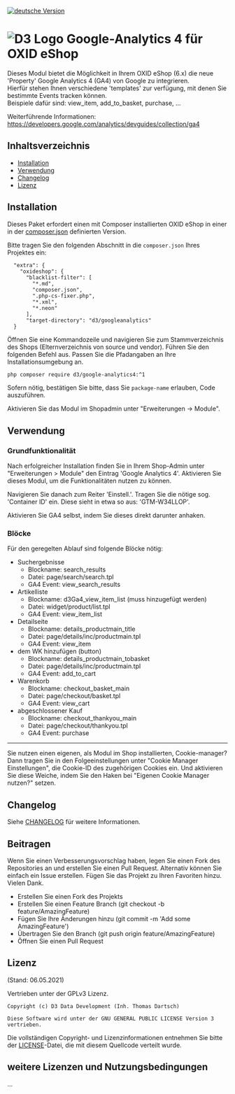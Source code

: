 [![deutsche Version](https://logos.oxidmodule.com/de2_xs.svg)](README.md)

# ![D3 Logo](https://logos.oxidmodule.com/d3logo_24x24.svg) Google-Analytics 4 für OXID eShop

Dieses Modul bietet die Möglichkeit in Ihrem OXID eShop (6.x) die neue 'Property' Google Analytics 4 (GA4) von Google
zu integrieren.  
Hierfür stehen Ihnen verschiedene 'templates' zur verfügung, mit denen Sie bestimmte Events tracken können.  
Beispiele dafür sind: view_item, add_to_basket, purchase, ...

Weiterführende Informationen: https://developers.google.com/analytics/devguides/collection/ga4

## Inhaltsverzeichnis

- [Installation](#installation)
- [Verwendung](#verwendung)
- [Changelog](#changelog)
- [Lizenz](#lizenz)

## Installation

Dieses Paket erfordert einen mit Composer installierten OXID eShop in einer in der [composer.json](composer.json) definierten Version.

Bitte tragen Sie den folgenden Abschnitt in die `composer.json` Ihres Projektes ein:

```
  "extra": {
    "oxideshop": {
      "blacklist-filter": [
        "*.md",
        "composer.json",
        ".php-cs-fixer.php",
        "*.xml",
        "*.neon"
      ],
      "target-directory": "d3/googleanalytics"
  }
```

Öffnen Sie eine Kommandozeile und navigieren Sie zum Stammverzeichnis des Shops (Elternverzeichnis von source und vendor). Führen Sie den folgenden Befehl aus. Passen Sie die Pfadangaben an Ihre Installationsumgebung an.


```bash
php composer require d3/google-analytics4:^1
```

Sofern nötig, bestätigen Sie bitte, dass Sie `package-name` erlauben, Code auszuführen.

Aktivieren Sie das Modul im Shopadmin unter "Erweiterungen -> Module".

## Verwendung
### Grundfunktionalität
Nach erfolgreicher Installation finden Sie in Ihrem Shop-Admin unter "Erweiterungen > Module" 
den Eintrag 'Google Analytics 4'.
Aktivieren Sie dieses Modul, um die Funktionalitäten nutzen zu können.

Navigieren Sie danach zum Reiter 'Einstell.'.
Tragen Sie die nötige sog. 'Container ID' ein. Diese sieht in etwa so aus: 'GTM-W34LLOP'.

Aktivieren Sie GA4 selbst, indem Sie dieses direkt darunter anhaken.

### Blöcke
Für den geregelten Ablauf sind folgende Blöcke nötig:
- Suchergebnisse
  - Blockname: search_results 
  - Datei: page/search/search.tpl
  - GA4 Event: view_search_results
- Artikelliste
  - Blockname: d3Ga4_view_item_list (muss hinzugefügt werden) 
  - Datei: widget/product/list.tpl
  - GA4 Event: view_item_list
- Detailseite
  - Blockname: details_productmain_title
  - Datei: page/details/inc/productmain.tpl
  - GA4 Event: view_item
- dem WK hinzufügen (button)
  - Blockname: details_productmain_tobasket
  - Datei: page/details/inc/productmain.tpl
  - GA4 Event: add_to_cart
- Warenkorb
  - Blockname: checkout_basket_main
  - Datei: page/checkout/basket.tpl
  - GA4 Event: view_cart
- abgeschlossener Kauf
  - Blockname: checkout_thankyou_main
  - Datei: page/checkout/thankyou.tpl
  - GA4 Event: purchase

---

Sie nutzen einen eigenen, als Modul im Shop installierten, Cookie-manager? Dann tragen Sie in den Folgeeinstellungen 
unter "Cookie Manager Einstellungen", die Cookie-ID des zugehörigen Cookies ein. Und aktivieren Sie diese Weiche,
indem Sie den Haken bei "Eigenen Cookie Manager nutzen?" setzen.

## Changelog

Siehe [CHANGELOG](CHANGELOG.md) für weitere Informationen.

## Beitragen

Wenn Sie einen Verbesserungsvorschlag haben, legen Sie einen Fork des Repositories an und erstellen Sie einen Pull Request. Alternativ können Sie einfach ein Issue erstellen. Fügen Sie das Projekt zu Ihren Favoriten hinzu. Vielen Dank.

- Erstellen Sie einen Fork des Projekts
- Erstellen Sie einen Feature Branch (git checkout -b feature/AmazingFeature)
- Fügen Sie Ihre Änderungen hinzu (git commit -m 'Add some AmazingFeature')
- Übertragen Sie den Branch (git push origin feature/AmazingFeature)
- Öffnen Sie einen Pull Request

## Lizenz
(Stand: 06.05.2021)

Vertrieben unter der GPLv3 Lizenz.

```
Copyright (c) D3 Data Development (Inh. Thomas Dartsch)

Diese Software wird unter der GNU GENERAL PUBLIC LICENSE Version 3 vertrieben.
```

Die vollständigen Copyright- und Lizenzinformationen entnehmen Sie bitte der [LICENSE](LICENSE.md)-Datei, die mit diesem Quellcode verteilt wurde.

## weitere Lizenzen und Nutzungsbedingungen

...
